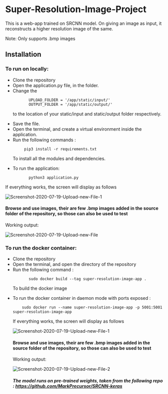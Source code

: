 # Super-Resolution-Image-Project

This is a web-app trained on SRCNN model. On giving an image as input, it reconstructs a higher resolution image of the same.

Note: Only supports .bmp images

## Installation

### To run on locally:

<ul><li>Clone the repository</li>
    <li>Open the application.py file, in the folder.</li>
    <li>Change the 
        
           UPLOAD_FOLDER = '/app/static/input/'
           OUTPUT_FOLDER = '/app/static/output/'
         
           
   to the location of your static/input and static/output folder respectively.</li>
   <li>Save the file.</li>
   <li>Open the terminal, and create a virtual environment inside the application.</li>
   <li>Run the following commands :
     
         pip3 install -r requirements.txt
      
   To install all the modules and dependencies.</li>
   <li>To run the application:
    
           python3 application.py
   </li>
   </ul>
   
   <p>If everything works, the screen will display as follows</p>
   
  <img src="https://i.ibb.co/FmcNmNG/Screenshot-2020-07-19-Upload-new-File-1.png" alt="Screenshot-2020-07-19-Upload-new-File-1" border="0">
  
  #### Browse and use images, their are few .bmp images added in the source folder of the repository, so those can also be used to test
    
  Working output:
  
  <img src="https://i.ibb.co/tJj7vj0/Screenshot-2020-07-19-Upload-new-File.png" alt="Screenshot-2020-07-19-Upload-new-File" border="0">
  
  ### To run the docker container:
  
  <ul><li>Clone the repository</li>
       <li> Open the terminal, and open the directory of the repository</li>
       <li> Run the following command :
           
           sudo docker build --tag super-resolution-image-app .
       
  To build the docker image</li>
  <li>To run the docker container in daemon mode with ports exposed :
    
        sudo docker run --name super-resolution-image-app -p 5001:5001 super-resolution-image-app
  </li>
  <p>If everything works, the screen will display as follows</p>
   
  <img src="https://i.ibb.co/FmcNmNG/Screenshot-2020-07-19-Upload-new-File-1.png" alt="Screenshot-2020-07-19-Upload-new-File-1" border="0">
  
  #### Browse and use images, their are few .bmp images added in the source folder of the repository, so those can also be used to test
    
  Working output:
  
 <img src="https://i.ibb.co/kGJWzrL/Screenshot-2020-07-19-Upload-new-File-2.png" alt="Screenshot-2020-07-19-Upload-new-File-2" border="0">
       
       
  ##### The model runs on pre-trained weights, taken from the following repo : https://github.com/MarkPrecursor/SRCNN-keras
       
       
